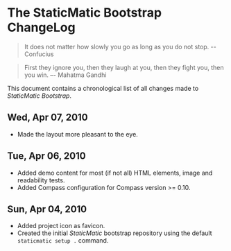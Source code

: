 # The StaticMatic Bootstrap ChangeLog

> It does not matter how slowly you go as long as you do not stop.
> -- Confucius

> First they ignore you, then they laugh at you, then they fight you,
> then you win.
> –- Mahatma Gandhi

This document contains a chronological list of all changes made to *StaticMatic
Bootstrap*.

## Wed, Apr 07, 2010

* Made the layout more pleasant to the eye.

## Tue, Apr 06, 2010

* Added demo content for most (if not all) HTML elements, image and
  readability tests.
* Added Compass configuration for Compass version >= 0.10.

## Sun, Apr 04, 2010

* Added project icon as favicon.
* Created the initial *StaticMatic* bootstrap repository using the default
  `staticmatic setup .` command.

